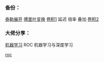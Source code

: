 ### 备份：
[泰勒展开](https://www.zhihu.com/question/25627482)
[傅里叶变换](https://www.zhihu.com/question/19714540/answer/514107420)
[卷积1](https://www.bilibili.com/video/BV1JX4y1K7Dr/) 延迟 倍率 叠加
[卷积2](https://www.bilibili.com/video/BV1Vd4y1e7pj/)



### 大佬分享：
[机器学习](https://www.jianshu.com/u/260d243b7c96) ROC 机器学习与深度学习







[roc](https://blog.csdn.net/linjing_zyq/article/details/120251775)